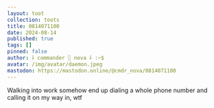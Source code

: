 ```yaml
---
layout: toot
collection: toots
title: 0814071100
date: 2024-08-14
published: true
tags: []
pinned: false
author: ⸸ commander ░ nova ⸸ :~$
avatar: /img/avatar/daemon.jpeg
mastodon: https://mastodon.online/@cmdr_nova/0814071100
---
```


Walking into work somehow end up dialing a whole phone number and calling it on my way in, wtf
